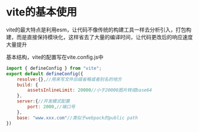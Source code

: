 # vite的基本使用

vite的最大特点是利用esm，让代码不像传统的构建工具一样去分析引入，打包构建，而是直接保持模块化，这样省去了大量的编译时间，让代码更改后的响应速度大量提升

基本结构，vite的配置写在vite.config.js中

```js
import { defineConfig } from "vite";
export default defineConfig({
    resolve:{},//用来写文件后缀省略或者别名的地方
    build: {
        assetsInlineLimit: 20000//小于20000图片转成base64
    },
    server:{//开发模式配置
        port: 2000,//端口号
    },
    base: "www.xxx.com"//类似于webpack的public path
})
```

